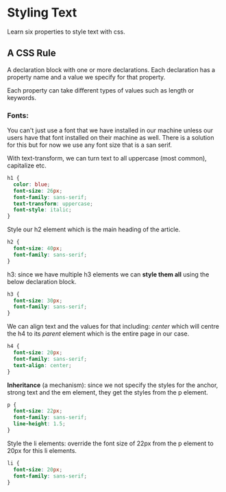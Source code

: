 # Styling Text

Learn six properties to style text with css.

## A CSS Rule

A declaration block with one or more declarations. Each declaration has a property name and a value we specify for that property.

Each property can take different types of values such as length or keywords.

### Fonts:

You can't just use a font that we have installed in our machine unless our users have that font installed on their machine as well.
There is a solution for this but for now we use any font size that is a san serif.

With text-transform, we can turn text to all uppercase (most common), capitalize etc.

```css
h1 {
  color: blue;
  font-size: 26px;
  font-family: sans-serif;
  text-transform: uppercase;
  font-style: italic;
}
```

Style our h2 element which is the main heading of the article.

```css
h2 {
  font-size: 40px;
  font-family: sans-serif;
}
```

h3: since we have multiple h3 elements we can **style them all** using the below declaration block.

```css
h3 {
  font-size: 30px;
  font-family: sans-serif;
}
```

We can align text and the values for that including: _center_ which will centre the h4 to its _parent_ element which is the entire page in our case.

```css
h4 {
  font-size: 20px;
  font-family: sans-serif;
  text-align: center;
}
```

**Inheritance** (a mechanism): since we not specify the styles for the anchor, strong text and the em element, they get the styles from the p element.

```css
p {
  font-size: 22px;
  font-family: sans-serif;
  line-height: 1.5;
}
```

Style the li elements: override the font size of 22px from the p element to 20px for this li elements.

```css
li {
  font-size: 20px;
  font-family: sans-serif;
}
```
